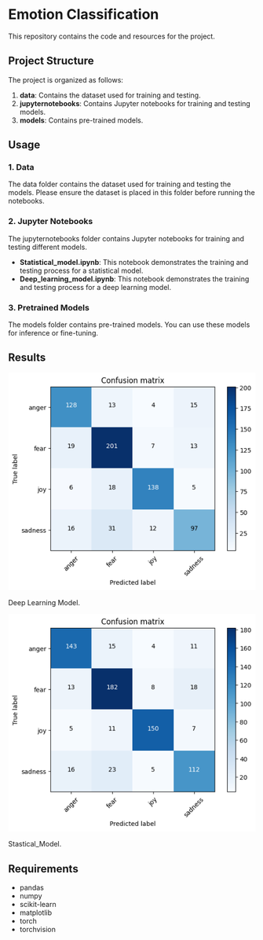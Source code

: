 # Emotion Classification

This repository contains the code and resources for the project.

## Project Structure

The project is organized as follows:

1. **data**: Contains the dataset used for training and testing.
2. **jupyternotebooks**: Contains Jupyter notebooks for training and testing models.
3. **models**: Contains pre-trained models.

## Usage

### 1. Data

The data folder contains the dataset used for training and testing the models. Please ensure the dataset is placed in this folder before running the notebooks.

### 2. Jupyter Notebooks

The jupyternotebooks folder contains Jupyter notebooks for training and testing different models.

- **Statistical_model.ipynb**: This notebook demonstrates the training and testing process for a statistical model.
- **Deep_learning_model.ipynb**: This notebook demonstrates the training and testing process for a deep learning model.

### 3. Pretrained Models

The models folder contains pre-trained models. You can use these models for inference or fine-tuning.

## Results

![Deep Learning Model ](https://github.com/Govind-Bodhireddy/Emotion-Classification/blob/main/Results/Deep_learning_model_confusion_matrix.jpeg.png)

Deep Learning Model.

![Stastical_Model](https://github.com/Govind-Bodhireddy/Emotion-Classification/blob/main/Results/stastical_model_confusion_matriix.png)

Stastical_Model.

## Requirements

- pandas
- numpy
- scikit-learn
- matplotlib
- torch
- torchvision
